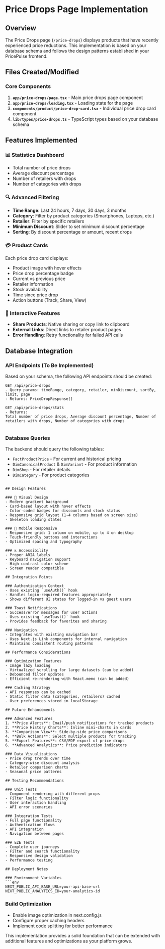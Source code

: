 # Price Drops Page Implementation

## Overview

The Price Drops page (`/price-drops`) displays products that have recently experienced price reductions. This implementation is based on your database schema and follows the design patterns established in your PricePulse frontend.

## Files Created/Modified

### Core Components

1. **`app/price-drops/page.tsx`** - Main price drops page component
2. **`app/price-drops/loading.tsx`** - Loading state for the page
3. **`components/product/price-drop-card.tsx`** - Individual price drop card component
4. **`lib/types/price-drops.ts`** - TypeScript types based on your database schema

## Features Implemented

### 📊 Statistics Dashboard

- Total number of price drops
- Average discount percentage
- Number of retailers with drops
- Number of categories with drops

### 🔍 Advanced Filtering

- **Time Range**: Last 24 hours, 7 days, 30 days, 3 months
- **Category**: Filter by product categories (Smartphones, Laptops, etc.)
- **Retailer**: Filter by specific retailers
- **Minimum Discount**: Slider to set minimum discount percentage
- **Sorting**: By discount percentage or amount, recent drops

### 💳 Product Cards

Each price drop card displays:

- Product image with hover effects
- Price drop percentage badge
- Current vs previous price
- Retailer information
- Stock availability
- Time since price drop
- Action buttons (Track, Share, View)

### 🔄 Interactive Features

- **Share Products**: Native sharing or copy link to clipboard
- **External Links**: Direct links to retailer product pages
- **Error Handling**: Retry functionality for failed API calls

## Database Integration

### API Endpoints (To Be Implemented)

Based on your schema, the following API endpoints should be created:

```
GET /api/price-drops
- Query params: timeRange, category, retailer, minDiscount, sortBy, limit, page
- Returns: PriceDropResponse[]

GET /api/price-drops/stats
- Returns:
Total number of price drops, Average discount percentage, Number of retailers with drops, Number of categories with drops


```

### Database Queries

The backend should query the following tables:

- `FactProductPrice` - For current and historical pricing
- `DimCanonicalProduct` & `DimVariant` - For product information
- `DimShop` - For retailer details
- `DimCategory` - For product categories

````

## Design Features

### 🎨 Visual Design
- Modern gradient background
- Card-based layout with hover effects
- Color-coded badges for discounts and stock status
- Responsive grid layout (1-4 columns based on screen size)
- Skeleton loading states

### 📱 Mobile Responsive
- Responsive grid: 1 column on mobile, up to 4 on desktop
- Touch-friendly buttons and interactions
- Optimized spacing and typography

### ♿ Accessibility
- Proper ARIA labels
- Keyboard navigation support
- High contrast color scheme
- Screen reader compatible

## Integration Points

### Authentication Context
- Uses existing `useAuth()` hook
- Handles login-required features appropriately
- Shows different UI states for logged-in vs guest users

### Toast Notifications
- Success/error messages for user actions
- Uses existing `useToast()` hook
- Provides feedback for favorites and sharing

### Navigation
- Integrates with existing navigation bar
- Uses Next.js Link components for internal navigation
- Maintains consistent routing patterns

## Performance Considerations

### Optimization Features
- Image lazy loading
- Virtualized scrolling for large datasets (can be added)
- Debounced filter updates
- Efficient re-rendering with React.memo (can be added)

### Caching Strategy
- API responses can be cached
- Static filter data (categories, retailers) cached
- User preferences stored in localStorage

## Future Enhancements

### Advanced Features
1. **Price Alerts**: Email/push notifications for tracked products
2. **Price History Charts**: Inline mini-charts in cards
3. **Comparison View**: Side-by-side price comparisons
4. **Bulk Actions**: Select multiple products for tracking
5. **Export Features**: CSV/PDF export of price drops
6. **Advanced Analytics**: Price prediction indicators

### Data Visualizations
- Price drop trends over time
- Category-wise discount analysis
- Retailer comparison charts
- Seasonal price patterns

## Testing Recommendations

### Unit Tests
- Component rendering with different props
- Filter logic functionality
- User interaction handling
- API error scenarios

### Integration Tests
- Full page functionality
- Authentication flows
- API integration
- Navigation between pages

### E2E Tests
- Complete user journeys
- Filter and search functionality
- Responsive design validation
- Performance testing

## Deployment Notes

### Environment Variables
```env
NEXT_PUBLIC_API_BASE_URL=your-api-base-url
NEXT_PUBLIC_ANALYTICS_ID=your-analytics-id
````

### Build Optimization

- Enable image optimization in next.config.js
- Configure proper caching headers
- Implement code splitting for better performance

This implementation provides a solid foundation that can be extended with additional features and optimizations as your platform grows.

